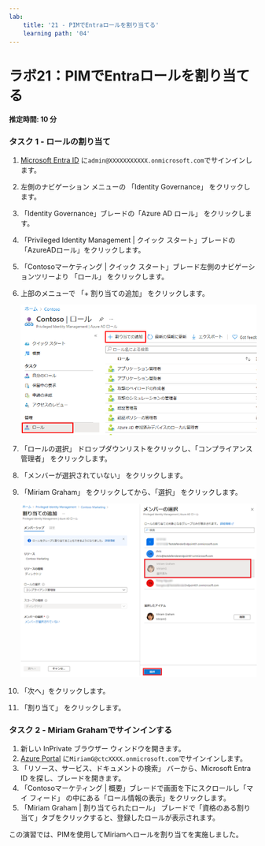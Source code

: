 ```yaml
---
lab:
    title: '21 - PIMでEntraロールを割り当てる'
    learning path: '04'
---
```


# ラボ21：PIMでEntraロールを割り当てる

#### 推定時間: 10 分

### タスク 1 - ロールの割り当て

1. [Microsoft Entra ID]( https://portal.azure.com/#blade/Microsoft_AAD_IAM/ActiveDirectoryMenuBlade/Overview) に`admin@XXXXXXXXXXX.onmicrosoft.com`でサインインします。

1. 左側のナビゲーション メニューの 「Identity Governance」 をクリックします。

1. 「Identity  Governance」ブレードの「Azure AD ロール」 をクリックします。

1. 「Privileged Identity Management | クイック スタート」ブレードの「AzureADロール」をクリックします。

1. 「Contosoマーケティング | クイック スタート」ブレード左側のナビゲーションツリーより 「ロール」 をクリックします。

1. 上部のメニューで 「+ 割り当ての追加」 をクリックします。

    ![「割り当ての追加」メニューが強調表示された Azure AD ロールを表示している画面イメージ](./media/lp4-mod3-pim-assign-role.png)

1. 「ロールの選択」 ドロップダウンリストをクリックし、「コンプライアンス管理者」 をクリックします。

1. 「メンバーが選択されていない」 をクリックします。

1.  「Miriam Graham」 をクリックしてから、「選択」 をクリックします。

    ![クリックしたメンバーが強調表示された「メンバーのクリック」ウィンドウを表示している画面イメージ](./media/lp4-mod3-pim-add-role-assignment.png)

1. 「次へ」をクリックします。

1. 「割り当て」 をクリックします。

      

### タスク 2 - Miriam Grahamでサインインする

1. 新しい InPrivate ブラウザー ウィンドウを開きます。
2. [Azure Portal](https://portal.azure.com) に`MiriamG@ctcXXXX.onmicrosoft.com`でサインインします。
3. 「リソース、サービス、ドキュメントの検索」 バーから、Microsoft Entra ID を探し、ブレードを開きます。
4. 「Contosoマーケティング | 概要」ブレードで画面を下にスクロールし「マイ フィード」 の中にある「ロール情報の表示」をクリックします。
5. 「Miriam Graham | 割り当てられたロール」 ブレードで「資格のある割り当て」タブをクリックすると、登録したロールが表示されます。



この演習では、PIMを使用してMiriamへロールを割り当てを実施しました。

